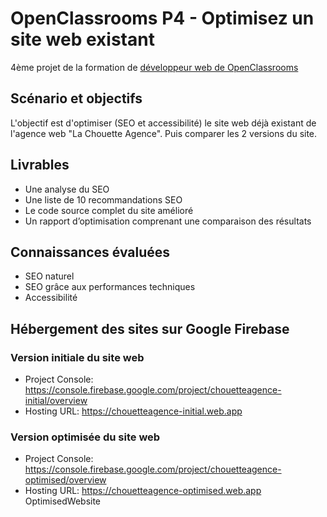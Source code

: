# OpenClassrooms P4 - Optimisez un site web existant
4ème projet de la formation de [développeur web de OpenClassrooms](https://openclassrooms.com/fr/paths/185-developpeur-web)

## Scénario et objectifs
L'objectif est d'optimiser (SEO et accessibilité) le site web déjà existant de l'agence web "La Chouette Agence". Puis comparer les 2 versions du site.

## Livrables
- Une analyse du SEO
- Une liste de 10 recommandations SEO
- Le code source complet du site amélioré
- Un rapport d’optimisation comprenant une comparaison des résultats

## Connaissances évaluées
- SEO naturel
- SEO grâce aux performances techniques
- Accessibilité

## Hébergement des sites sur Google Firebase
### Version initiale du site web
- Project Console: https://console.firebase.google.com/project/chouetteagence-initial/overview
- Hosting URL: https://chouetteagence-initial.web.app
### Version optimisée du site web
- Project Console: https://console.firebase.google.com/project/chouetteagence-optimised/overview
- Hosting URL: https://chouetteagence-optimised.web.app
OptimisedWebsite
